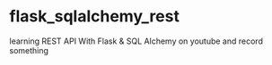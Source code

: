 # flask_sqlalchemy_rest

learning REST API With Flask & SQL Alchemy on youtube and record something
